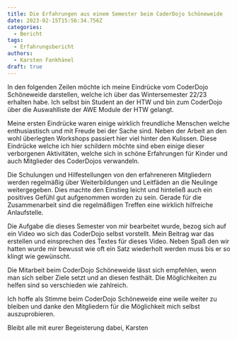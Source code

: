 ```yaml
---
title: Die Erfahrungen aus einem Semester beim CoderDojo Schöneweide
date: 2023-02-15T15:56:34.756Z
categories:
  - Bericht
tags:
  - Erfahrungsbericht
authors:
  - Karsten Fankhänel
draft: true
---
```

In den folgenden Zeilen möchte ich meine Eindrücke vom CoderDojo Schöneweide darstellen, welche ich über das Wintersemester 22/23 erhalten habe. 
Ich selbst bin Student an der HTW und bin zum CoderDojo über die Auswahlliste der AWE Module der HTW gelangt. 

Meine ersten Eindrücke waren einige wirklich freundliche Menschen welche enthusiastisch und mit Freude bei der Sache sind. 
Neben der Arbeit an den wohl überlegten Workshops passiert hier viel hinter den Kulissen.
Diese Eindrücke welche ich hier schildern möchte sind eben einige dieser verborgenen Aktivitäten, welche sich in schöne Erfahrungen für Kinder und auch Mitglieder des CoderDojos verwandeln. 

Die Schulungen und Hilfestellungen von den erfahreneren Mitgliedern werden regelmäßig über Weiterbildungen und Leitfäden an die Neulinge weitergegeben. 
Dies machte den Einstieg leicht und hinteließ auch ein positives Gefühl gut aufgenommen worden zu sein. 
Gerade für die Zusammenarbeit sind die regelmäßigen Treffen eine wirklich hilfreiche Anlaufstelle.

Die Aufgabe die dieses Semester von mir bearbeitet wurde, bezog sich auf ein Video wo sich das CoderDojo selbst vorstellt. 
Mein Beitrag war das erstellen und einsprechen des Textes für dieses Video. 
Neben Spaß den wir hatten wurde mir bewusst wie oft ein Satz wiederholt werden muss bis er so klingt wie gewünscht. 

Die Mitarbeit beim CoderDojo Schöneweide lässt sich empfehlen, wenn man sich selber Ziele setzt und an diesen festhält. 
Die Möglichkeiten zu helfen sind so verschieden wie zahlreich. 

Ich hoffe als Stimme beim CoderDojo Schöneweide eine weile weiter zu bleiben und danke den Mitgliedern für die Möglichkeit mich selbst auszuprobieren.

Bleibt alle mit eurer Begeisterung dabei,
Karsten